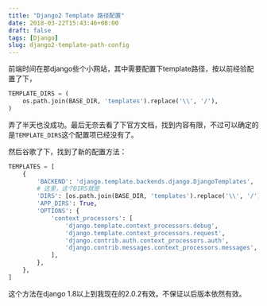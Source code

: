 ```yaml
---
title: "Django2 Template 路径配置"
date: 2018-03-22T15:43:46+08:00
draft: false
tags: [Django]
slug: django2-template-path-config
---
```


前端时间在那django些个小网站，其中需要配置下template路径，按以前经验配置了下，

```python
TEMPLATE_DIRS = (
    os.path.join(BASE_DIR, 'templates').replace('\\', '/'),
)
```

弄了半天也没成功。最后无奈去看了下官方文档，找到内容有限，不过可以确定的是`TEMPLATE_DIRS`这个配置项已经没有了。

然后谷歌了下，找到了新的配置方法：

```python
TEMPLATES = [
    {
        'BACKEND': 'django.template.backends.django.DjangoTemplates',
        # 这里，这个DIRS就是
        'DIRS': [os.path.join(BASE_DIR, 'templates').replace('\\', '/'),],
        'APP_DIRS': True,
        'OPTIONS': {
            'context_processors': [
                'django.template.context_processors.debug',
                'django.template.context_processors.request',
                'django.contrib.auth.context_processors.auth',
                'django.contrib.messages.context_processors.messages',
            ],
        },
    },
]
```

这个方法在django 1.8以上到我现在的2.0.2有效。不保证以后版本依然有效。